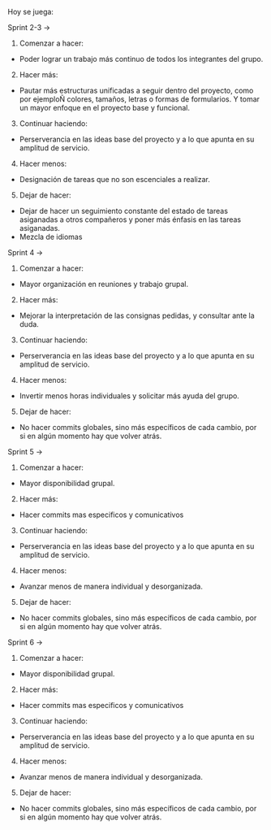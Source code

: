 Hoy se juega: 

Sprint 2-3 ->

1. Comenzar a hacer: 

- Poder lograr un trabajo más continuo de todos los integrantes del grupo. 

2. Hacer más:

- Pautar más estructuras unificadas a seguir dentro del proyecto, como por ejemploÑ colores, tamaños, letras o formas de formularios. Y tomar un mayor enfoque en el proyecto base y funcional.

3. Continuar haciendo:

- Perserverancia en las ideas base del proyecto y a lo que apunta en su amplitud de servicio. 

4. Hacer menos:

- Designación de tareas que no son escenciales a realizar.

5. Dejar de hacer:

- Dejar de hacer un seguimiento constante del estado de tareas asiganadas a otros compañeros y poner más énfasis en las tareas asiganadas. 
- Mezcla de idiomas


Sprint 4 ->

1. Comenzar a hacer: 

- Mayor organización en reuniones y trabajo grupal.

2. Hacer más:

- Mejorar la interpretación de las consignas pedidas, y consultar ante la duda.

3. Continuar haciendo:

- Perserverancia en las ideas base del proyecto y a lo que apunta en su amplitud de servicio. 

4. Hacer menos:

- Invertir menos horas individuales y solicitar más ayuda del grupo.

5. Dejar de hacer:

- No hacer commits globales, sino más específicos de cada cambio, por si en algún momento hay que volver atrás.

Sprint 5 ->

1. Comenzar a hacer: 

- Mayor disponibilidad grupal.

2. Hacer más:

- Hacer commits mas especificos y comunicativos

3. Continuar haciendo:

- Perserverancia en las ideas base del proyecto y a lo que apunta en su amplitud de servicio. 

4. Hacer menos:

- Avanzar menos de manera individual y desorganizada.

5. Dejar de hacer:

- No hacer commits globales, sino más específicos de cada cambio, por si en algún momento hay que volver atrás.

Sprint 6 ->

1. Comenzar a hacer: 

- Mayor disponibilidad grupal.

2. Hacer más:

- Hacer commits mas especificos y comunicativos

3. Continuar haciendo:

- Perserverancia en las ideas base del proyecto y a lo que apunta en su amplitud de servicio. 

4. Hacer menos:

- Avanzar menos de manera individual y desorganizada.

5. Dejar de hacer:

- No hacer commits globales, sino más específicos de cada cambio, por si en algún momento hay que volver atrás.